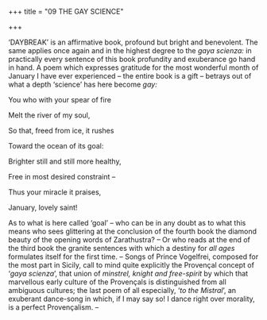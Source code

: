 +++
title = "09 THE GAY SCIENCE"

+++

‘DAYBREAK’ is an affirmative book, profound but bright and benevolent. The same applies once again and in the highest degree to the *gaya scienza:* in practically every sentence of this book profundity and exuberance go hand in hand. A poem which expresses gratitude for the most wonderful month of January I have ever experienced – the entire book is a gift – betrays out of what a depth ‘science’ has here become *gay:*



You who with your spear of fire

Melt the river of my soul,

So that, freed from ice, it rushes

Toward the ocean of its goal:

Brighter still and still more healthy,

Free in most desired constraint –

Thus your miracle it praises,

January, lovely saint\!



As to what is here called ‘goal’ – who can be in any doubt as to what this means who sees glittering at the conclusion of the fourth book the diamond beauty of the opening words of Zarathustra? – Or who reads at the end of the third book the granite sentences with which a destiny for *all ages* formulates itself for the first time. – Songs of Prince Vogelfrei, composed for the most part in Sicily, call to mind quite explicitly the Provençal concept of ‘*gaya scienza*’, that union of *minstrel, knight and free-spirit* by which that marvellous early culture of the Provençals is distinguished from all ambiguous cultures; the last poem of all especially, ‘*to the Mistral*’, an exuberant dance-song in which, if I may say so\! I dance right over morality, is a perfect Provençalism. –


